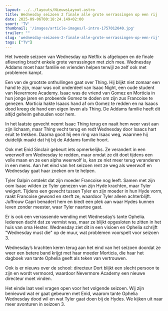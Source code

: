 ```yaml
---
layout: ../../layouts/NieuwsLayout.astro
title: Wednesday seizoen 2 finale alle grote verrassingen op een rij
date: 2025-09-06T00:18:24.149+02:00
soort: 'TV'
thumbnail: '/images/article-images/l-intro-1757012040.jpg'
trailer: ""
slug: 'wednesday-seizoen-2-finale-alle-grote-verrassingen-op-een-rij'
tags: ["TV"]
---
```


Het tweede seizoen van Wednesday op Netflix is afgelopen en de finale aflevering
bracht enkele grote verrassingen met zich mee. Wednesday Addams moet haar
familie en vrienden helpen terwijl ze zelf ook met problemen kampt.

Een van de grootste onthullingen gaat over Thing. Hij blijkt niet zomaar een
hand te zijn, maar was ooit onderdeel van Isaac Night, een oude student van
Nevermore Academy. Isaac was de vriend van Gomez en Morticia in hun jonge jaren
en probeerde Gomez te doden om zijn zus Francoise te genezen. Morticia hakte
Isaacs hand af om Gomez te redden en na Isaacs dood kreeg de hand een eigen
leven als Thing. De Addams familie heeft dit altijd geheim gehouden voor hem.

In het laatste gevecht neemt Isaac Thing terug en naait hem weer vast aan zijn
lichaam, maar Thing vecht terug en redt Wednesday door Isaacs hart eruit te
trekken. Daarna gooit hij een ring van Isaac weg, waarmee hij duidelijk maakt
dat hij bij de Addams familie hoort.

Ook met Enid Sinclair gebeurt iets opmerkelijks. Ze verandert in een weerwolf om
Wednesday te redden, maar omdat ze dit doet tijdens een volle maan en ze een
alpha weerwolf is, kan ze niet meer terug veranderen in een mens. Aan het eind
van het seizoen rent ze weg als weerwolf en Wednesday gaat haar zoeken om te
helpen.

Tyler Galpin ontdekt dat zijn moeder Francoise nog leeft. Samen met zijn oom
Isaac wilden ze Tyler genezen van zijn Hyde krachten, maar Tyler weigert.
Tijdens een gevecht tussen Tyler en zijn moeder in hun Hyde vorm, raakt
Francoise gewond en sterft ze, waardoor Tyler alleen achterblijft. Juffrouw
Capri benadert hem en biedt een plek aan waar Hydes kunnen leven zonder meester,
waar Tyler naartoe gaat.

Er is ook een verrassende wending met Wednesday’s tante Ophelia. Iedereen dacht
dat ze vermist was, maar ze blijkt opgesloten te zitten in het huis van oma
Hester. Wednesday ziet dit in een visioen en Ophelia schrijft "Wednesday must
die" op de muur, wat problemen voorspelt voor seizoen 3.

Wednesday’s krachten keren terug aan het eind van het seizoen doordat ze weer
een betere band krijgt met haar moeder Morticia, die haar het dagboek van tante
Ophelia geeft als teken van vertrouwen.

Ook is er nieuws over de school: directeur Dort blijkt een slecht persoon te
zijn en wordt vermoord, waardoor Nevermore Academy een nieuwe directeur moet
vinden.

Het einde laat veel vragen open voor het volgende seizoen. Wij zijn benieuwd wat
er gaat gebeuren met Enid, waarom tante Ophelia Wednesday dood wil en wat Tyler
gaat doen bij de Hydes. We kijken uit naar meer avonturen in seizoen 3.